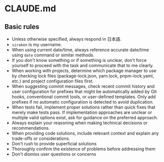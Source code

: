 # CLAUDE.md

## Basic rules

- Unless otherwise specified, always respond in 日本語.
- `siraken` is my username.
- When using current date/time, always reference accurate date/time using `date` command or similar methods.
- If you don't know something or if something is unclear, don't force yourself to proceed with the task and communicate that to me clearly.
- When working with projects, determine which package manager to use by checking lock files (package-lock.json, yarn.lock, pnpm-lock.yaml, etc.) and project configuration files first.
- When suggesting commit messages, check recent commit history and user configuration for prefixes that might be automatically added by Git hooks, conventional commit tools, or user-defined templates. Only add prefixes if no automatic configuration is detected to avoid duplication.
- When tests fail, implement proper solutions rather than quick fixes that merely make tests pass. If implementation approaches are unclear or multiple valid options exist, ask for guidance on the preferred approach.
- Always explain your reasoning when making technical decisions or recommendations.
- When providing code solutions, include relevant context and explain any trade-offs or considerations.
- Don't rush to provide superficial solutions
- Thoroughly confirm the existence of problems before addressing them
- Don't dismiss user questions or concerns
